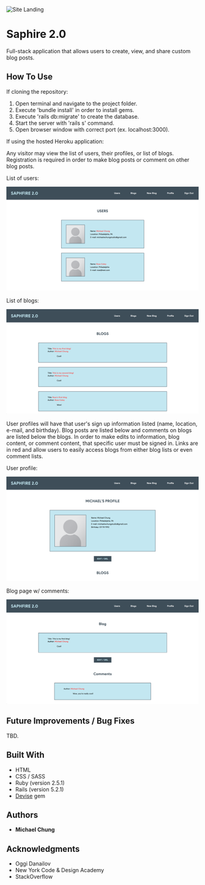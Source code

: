 ![Site Landing](app/assets/siteimg/landing.png)

# Saphire 2.0

Full-stack application that allows users to create, view, and share custom blog posts.

## How To Use

If cloning the repository:

1. Open terminal and navigate to the project folder.
2. Execute 'bundle install' in order to install gems.
3. Execute 'rails db:migrate' to create the database.
4. Start the server with 'rails s' command.
5. Open browser window with correct port (ex. localhost:3000).

If using the hosted Heroku application:

Any visitor may view the list of users, their profiles, or list of blogs. Registration is required in order to make blog posts or comment on other blog posts.

List of users:

![Site Users](app/assets/siteimg/users.png)

List of blogs:

![Site Blogs](app/assets/siteimg/blogs.png)

User profiles will have that user's sign up information listed (name, location, e-mail, and birthday). Blog posts are listed below and comments on blogs are listed below the blogs. In order to make edits to information, blog content, or comment content, that specific user must be signed in. Links are in red and allow users to easily access blogs from either blog lists or even comment lists.

User profile:

![Site Profile](app/assets/siteimg/profile.png)

Blog page w/ comments:

![Site Blog](app/assets/siteimg/blogcomm.png)

## Future Improvements / Bug Fixes

TBD.

## Built With

* HTML
* CSS / SASS
* Ruby (version 2.5.1)
* Rails (version 5.2.1)
* [Devise](https://github.com/plataformatec/devise) gem

## Authors

* **Michael Chung**

## Acknowledgments

* Oggi Danailov
* New York Code & Design Academy
* StackOverflow
